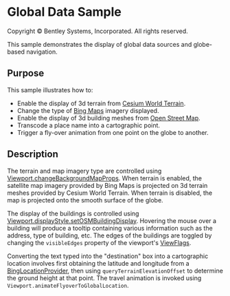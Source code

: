 # Global Data Sample

Copyright © Bentley Systems, Incorporated. All rights reserved.

This sample demonstrates the display of global data sources and globe-based navigation.

## Purpose

This sample illustrates how to:

* Enable the display of 3d terrain from [Cesium World Terrain](https://cesium.com/content/cesium-world-terrain/).
* Change the type of [Bing Maps](https://www.microsoft.com/en-us/maps) imagery displayed.
* Enable the display of 3d building meshes from [Open Street Map](https://cesium.com/content/cesium-osm-buildings/).
* Transcode a place name into a cartographic point.
* Trigger a fly-over animation from one point on the globe to another.

## Description

The terrain and map imagery type are controlled using [Viewport.changeBackgroundMapProps](https://www.itwinjs.org/v2/reference/imodeljs-frontend/views/viewport/changebackgroundmapprops). When terrain is enabled, the satellite map imagery provided by Bing Maps is projected on 3d terrain meshes provided by Cesium World Terrain. When terrain is disabled, the map is projected onto the smooth surface of the globe.

The display of the buildings is controlled using [Viewport.displayStyle.setOSMBuildingDisplay](https://www.itwinjs.org/v2/reference/imodeljs-frontend/views/displaystylestate/setosmbuildingdisplay/). Hovering the mouse over a building will produce a tooltip containing various information such as the address, type of building, etc. The edges of the buildings are toggled by changing the `visibleEdges` property of the viewport's [ViewFlags](https://www.itwinjs.org/v2/reference/imodeljs-common/displaystyles/viewflags).

Converting the text typed into the "destination" box into a cartographic location involves first obtaining the latitude and longitude from a [BingLocationProvider](https://github.com/imodeljs/imodeljs/blob/master/core/frontend/src/BingLocation.ts), then using `queryTerrainElevationOffset` to determine the ground height at that point. The travel animation is invoked using `Viewport.animateFlyoverToGlobalLocation`.
